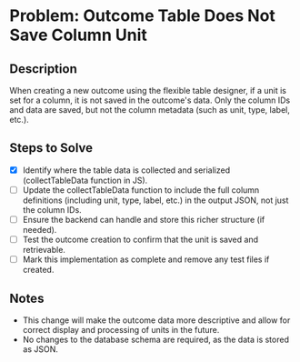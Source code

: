# Problem: Outcome Table Does Not Save Column Unit

## Description

When creating a new outcome using the flexible table designer, if a unit is set for a column, it is not saved in the outcome's data. Only the column IDs and data are saved, but not the column metadata (such as unit, type, label, etc.).

## Steps to Solve

- [x] Identify where the table data is collected and serialized (collectTableData function in JS).
- [ ] Update the collectTableData function to include the full column definitions (including unit, type, label, etc.) in the output JSON, not just the column IDs.
- [ ] Ensure the backend can handle and store this richer structure (if needed).
- [ ] Test the outcome creation to confirm that the unit is saved and retrievable.
- [ ] Mark this implementation as complete and remove any test files if created.

## Notes

- This change will make the outcome data more descriptive and allow for correct display and processing of units in the future.
- No changes to the database schema are required, as the data is stored as JSON.

